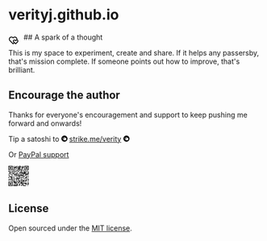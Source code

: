 # verityj.github.io

<img src="/favicon.png" width="20px;" style="float: left; margin-left: 0px; margin-right: 10px; margin-top: 5px; margin-bottom: 0px; padding: 0px; border: 0px;" />
## A spark of a thought

This is my space to experiment, create and share. If it helps any passersby, that's mission complete. If someone points out how to improve, that's brilliant.

## Encourage the author

Thanks for everyone's encouragement and support to keep pushing me forward and onwards!

Tip a satoshi to   <img src="/assets/images/strike.png" width="12px;" />  [strike.me/verity](https://strike.me/verity/)  <img src="/assets/images/strike.png" width="12px;" />

Or [PayPal support](https://www.paypal.com/donate/?hosted_button_id=D2SU4GD8PEXCW)

<img src="/assets/images/qr.png" width="40px;" />

## License

Open sourced under the [MIT license](LICENSE.md).
